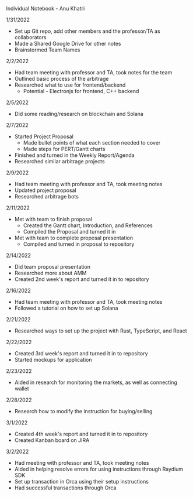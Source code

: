 Individual Notebook - Anu Khatri

1/31/2022
- Set up Git repo, add other members and the professor/TA as collaborators
- Made a Shared Google Drive for other notes
- Brainstormed Team Names

2/2/2022
- Had team meeting with professor and TA, took notes for the team
- Outlined basic process of the arbitrage
- Researched what to use for frontend/backend
    - Potential - Electronjs for frontend, C++ backend

2/5/2022
- Did some reading/research on blockchain and Solana

2/7/2022
- Started Project Proposal
    - Made bullet points of what each section needed to cover
    - Made steps for PERT/Gantt charts
- Finished and turned in the Weekly Report/Agenda
- Researched similar arbitrage projects

2/9/2022
- Had team meeting with professor and TA, took meeting notes
- Updated project proposal
- Researched arbitrage bots

2/11/2022
- Met with team to finish proposal
    - Created the Gantt chart, Introduction, and References
    - Compiled the Proposal and turned it in
- Met with team to complete proposal presentation
    - Compiled and turned in proposal to repository

2/14/2022
- Did team proposal presentation
- Researched more about AMM
- Created 2nd week's report and turned it in to repository

2/16/2022
- Had team meeting with professor and TA, took meeting notes
- Followed a tutorial on how to set up Solana

2/21/2022
- Researched ways to set up the project with Rust, TypeScript, and React

2/22/2022
- Created 3rd week's report and turned it in to repository
- Started mockups for application

2/23/2022
- Aided in research for monitoring the markets, as well as connecting wallet

2/28/2022
- Research how to modify the instruction for buying/selling

3/1/2022
- Created 4th week's report and turned it in to repository
- Created Kanban board on JIRA

3/2/2022
- Had meeting with professor and TA, took meeting notes
- Aided in helping resolve errors for using instructions through Raydium SDK
- Set up transaction in Orca using their setup instructions
- Had successful transactions through Orca
